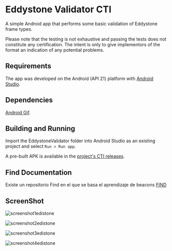 # Eddystone Validator CTI

A simple Android app that performs some basic validation of Eddystone frame
types.

Please note that the testing is not exhaustive and passing the tests does not
constitute any certification. The intent is only to give implementors of the
format an indication of any potential problems.

## Requirements

The app was developed on the Android (API 21) platform with
[Android Studio](http://developer.android.com/sdk/).

## Dependencies

[Android Gif](https://github.com/koral--/android-gif-drawable).

## Building and Running

Import the EddystoneValidator folder into Android Studio as an existing
project and select `Run > Run app`.

A pre-built APK is available in the [project's CTI releases](https://protowiki.cti.espol.edu.ec/index.php/Edificios_inteligentes_con_Google_IoT).

## Find Documentation

Existe un repositorio Find en el que se basa el aprendizaje de beacons [FIND](https://doc.internalpositioning.com/api/#post-track)


## ScreenShot

![screenshot1edistone](https://cloud.githubusercontent.com/assets/10533576/21733197/2fc0e38a-d42b-11e6-9ec9-296966b36304.png)

![screenshot2edistone](https://cloud.githubusercontent.com/assets/10533576/21733195/2fc09dd0-d42b-11e6-9d35-ae091591cff1.png)

![screenshot3edistone](https://cloud.githubusercontent.com/assets/10533576/21733196/2fc0ac1c-d42b-11e6-8a86-51fdd5ab9cb0.png)

![screenshot4edistone](https://cloud.githubusercontent.com/assets/10533576/21733194/2fc09f6a-d42b-11e6-8aea-8ad9b35b2f42.png)
